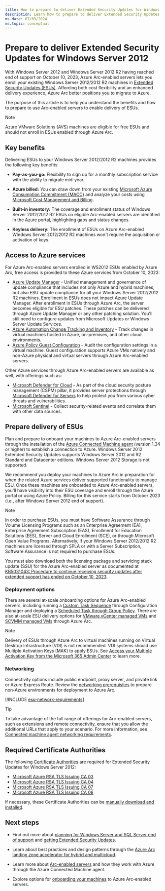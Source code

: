 ```yaml
---
title: How to prepare to deliver Extended Security Updates for Windows Server 2012 through Azure Arc
description: Learn how to prepare to deliver Extended Security Updates for Windows Server 2012 through Azure Arc.
ms.date: 07/03/2024
ms.topic: conceptual
---
```


# Prepare to deliver Extended Security Updates for Windows Server 2012

With Windows Server 2012 and Windows Server 2012 R2 having reached end of support on October 10, 2023, Azure Arc-enabled servers lets you enroll your existing Windows Server 2012/2012 R2 machines in [Extended Security Updates (ESUs)](/windows-server/get-started/extended-security-updates-overview). Affording both cost flexibility and an enhanced delivery experience, Azure Arc better positions you to migrate to Azure.

The purpose of this article is to help you understand the benefits and how to prepare to use Arc-enabled servers to enable delivery of ESUs.

> [!NOTE]
> Azure VMware Solutions (AVS) machines are eligible for free ESUs and should not enroll in ESUs enabled through Azure Arc.
> 
## Key benefits

Delivering ESUs to your Windows Server 2012/2012 R2 machines provides the following key benefits:

- **Pay-as-you-go:** Flexibility to sign up for a monthly subscription service with the ability to migrate mid-year.

- **Azure billed:** You can draw down from your existing [Microsoft Azure Consumption Commitment (MACC)](/marketplace/azure-consumption-commitment-benefit) and analyze your costs using [Microsoft Cost Management and Billing](../../cost-management-billing/cost-management-billing-overview.md).

- **Built-in inventory:** The coverage and enrollment status of Windows Server 2012/2012 R2 ESUs on eligible Arc-enabled servers are identified in the Azure portal, highlighting gaps and status changes.

- **Keyless delivery:** The enrollment of ESUs on Azure Arc-enabled Windows Server 2012/2012 R2 machines won't require the acquisition or activation of keys.

## Access to Azure services

For Azure Arc-enabled servers enrolled in WS2012 ESUs enabled by Azure Arc, free access is provided to these Azure services from October 10, 2023:

* [Azure Update Manager](../../update-center/overview.md) - Unified management and governance of update compliance that includes not only Azure and hybrid machines, but also ESU update compliance for all your Windows Server 2012/2012 R2 machines.
    Enrollment in ESUs does not impact Azure Update Manager. After enrollment in ESUs through Azure Arc, the server becomes eligible for ESU patches. These patches can be delivered through Azure Update Manager or any other patching solution. You'll still need to configure updates from Microsoft Updates or Windows Server Update Services.
* [Azure Automation Change Tracking and Inventory](/azure/automation/change-tracking/overview?tabs=python-2) - Track changes in virtual machines hosted in Azure, on-premises, and other cloud environments.
* [Azure Policy Guest Configuration](/azure/cloud-adoption-framework/manage/azure-server-management/guest-configuration-policy) - Audit the configuration settings in a virtual machine. Guest configuration supports Azure VMs natively and non-Azure physical and virtual servers through Azure Arc-enabled servers.

Other Azure services through Azure Arc-enabled servers are available as well, with offerings such as:

* [Microsoft Defender for Cloud](../../defender-for-cloud/defender-for-cloud-introduction.md) - As part of the cloud security posture management (CSPM) pillar, it provides server protections through [Microsoft Defender for Servers](../../defender-for-cloud/plan-defender-for-servers.md) to help protect you from various cyber threats and vulnerabilities.
* [Microsoft Sentinel](scenario-onboard-azure-sentinel.md) - Collect security-related events and correlate them with other data sources.
   
## Prepare delivery of ESUs

Plan and prepare to onboard your machines to Azure Arc-enabled servers through the installation of the [Azure Connected Machine agent](agent-overview.md) (version 1.34 or higher) to establish a connection to Azure. Windows Server 2012 Extended Security Updates supports Windows Server 2012 and R2 Standard and Datacenter editions. Windows Server 2012 Storage is not supported.

We recommend you deploy your machines to Azure Arc in preparation for when the related Azure services deliver supported functionality to manage ESU. Once these machines are onboarded to Azure Arc-enabled servers, you'll have visibility into their ESU coverage and enroll through the Azure portal or using Azure Policy. Billing for this service starts from October 2023 (i.e., after Windows Server 2012 end of support).

> [!NOTE]
> In order to purchase ESUs, you must have Software Assurance through Volume Licensing Programs such as an Enterprise Agreement (EA), Enterprise Agreement Subscription (EAS), Enrollment for Education Solutions (EES), Server and Cloud Enrollment (SCE), or through Microsoft Open Value Programs. Alternatively, if your Windows Server 2012/2012 R2 machines are licensed through SPLA or with a Server Subscription, Software Assurance is not required to purchase ESUs.

You must also download both the licensing package and servicing stack update (SSU) for the Azure Arc-enabled server as documented at [KB5031043: Procedure to continue receiving security updates after extended support has ended on October 10, 2023](https://support.microsoft.com/topic/kb5031043-procedure-to-continue-receiving-security-updates-after-extended-support-has-ended-on-october-10-2023-c1a20132-e34c-402d-96ca-1e785ed51d45).

### Deployment options

There are several at-scale onboarding options for Azure Arc-enabled servers, including running a [Custom Task Sequence](onboard-configuration-manager-custom-task.md) through Configuration Manager and deploying a [Scheduled Task through Group Policy](onboard-group-policy-powershell.md). There are also at-scale ESU delivery options for [VMware vCenter managed VMs](../vmware-vsphere/deliver-extended-security-updates-for-vmware-vms-through-arc.md) and [SCVMM managed VMs](../system-center-virtual-machine-manager/deliver-esus-for-system-center-virtual-machine-manager-vms.md) through Azure Arc.

> [!NOTE]
> Delivery of ESUs through Azure Arc to virtual machines running on Virtual Desktop Infrastructure (VDI) is not recommended. VDI systems should use Multiple Activation Keys (MAK) to apply ESUs. See [Access your Multiple Activation Key from the Microsoft 365 Admin Center](/windows-server/get-started/extended-security-updates-deploy) to learn more.
> 

### Networking

Connectivity options include public endpoint, proxy server, and private link or Azure Express Route. Review the [networking prerequisites](network-requirements.md) to prepare non-Azure environments for deployment to Azure Arc.

[!INCLUDE [esu-network-requirements](./includes/esu-network-requirements.md)]

> [!TIP]
> To take advantage of the full range of offerings for Arc-enabled servers, such as extensions and remote connectivity, ensure that you allow the additional URLs that apply to your scenario. For more information, see [Connected machine agent networking requirements](network-requirements.md).

## Required Certificate Authorities

The following [Certificate Authorities](/azure/security/fundamentals/azure-ca-details?tabs=root-and-subordinate-cas-list) are required for Extended Security Updates for Windows Server 2012:

- [Microsoft Azure RSA TLS Issuing CA 03](https://www.microsoft.com/pkiops/certs/Microsoft%20Azure%20RSA%20TLS%20Issuing%20CA%2003%20-%20xsign.crt)
- [Microsoft Azure RSA TLS Issuing CA 04](https://www.microsoft.com/pkiops/certs/Microsoft%20Azure%20RSA%20TLS%20Issuing%20CA%2004%20-%20xsign.crt)
- [Microsoft Azure RSA TLS Issuing CA 07](https://www.microsoft.com/pkiops/certs/Microsoft%20Azure%20RSA%20TLS%20Issuing%20CA%2007%20-%20xsign.crt)
- [Microsoft Azure RSA TLS Issuing CA 08](https://www.microsoft.com/pkiops/certs/Microsoft%20Azure%20RSA%20TLS%20Issuing%20CA%2008%20-%20xsign.crt)

If necessary, these Certificate Authorities can be [manually download and installed](troubleshoot-extended-security-updates.md#option-2-manually-download-and-install-the-intermediate-ca-certificates).

## Next steps

* Find out more about [planning for Windows Server and SQL Server end of support](https://www.microsoft.com/en-us/windows-server/extended-security-updates) and [getting Extended Security Updates](/windows-server/get-started/extended-security-updates-deploy).

* Learn about best practices and design patterns through the [Azure Arc landing zone accelerator for hybrid and multicloud](/azure/cloud-adoption-framework/scenarios/hybrid/arc-enabled-servers/eslz-identity-and-access-management).
* Learn more about [Arc-enabled servers](overview.md) and how they work with Azure through the Azure Connected Machine agent.
* Explore options for [onboarding your machines](plan-at-scale-deployment.md) to Azure Arc-enabled servers.
